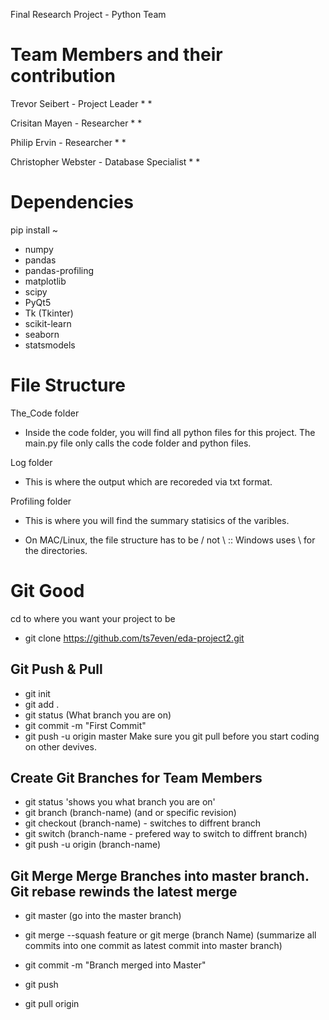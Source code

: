 Final Research Project - Python Team

# Team Members and their contribution
Trevor Seibert - Project Leader
* 
* 

Crisitan Mayen - Researcher
* 
* 

Philip Ervin - Researcher 
* 
* 

Christopher Webster - Database Specialist 
* 
* 

# Dependencies 
pip install ~
* numpy
* pandas
* pandas-profiling
* matplotlib
* scipy 
* PyQt5
* Tk (Tkinter)
* scikit-learn
* seaborn
* statsmodels

# File Structure 
The_Code folder
* Inside the code folder, you will find all python files for this project. The main.py file only calls the code folder and python files. 

Log folder
* This is where the output which are recoreded via txt format. 

Profiling folder
* This is where you will find the summary statisics of the varibles.

* On MAC/Linux, the file structure has to be / not \ :: Windows uses \ for the directories. 




# Git Good 

cd to where you want your project to be 

* git clone https://github.com/ts7even/eda-project2.git

## Git Push & Pull 
* git init
* git add . 
* git status (What branch you are on)
* git commit -m "First Commit"
* git push -u origin master 
Make sure you git pull before you start coding on other devives. 

## Create Git Branches for Team Members
* git status 'shows you what branch you are on'
* git branch (branch-name) (and or specific revision)
* git checkout (branch-name) - switches to diffrent branch
* git switch (branch-name - prefered way to switch to diffrent branch)
* git push -u origin (branch-name)

## Git Merge Merge Branches into master branch. Git rebase rewinds the latest merge
* git master (go into the master branch)
* git merge --squash feature or git merge (branch Name) (summarize all commits into one commit as latest commit into master branch)
* git commit -m "Branch merged into Master"
* git push 

* git pull origin <branch>
